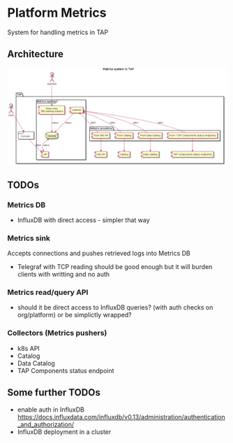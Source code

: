 # Platform Metrics

System for handling metrics in TAP

## Architecture

![](docs/arch.png)

## TODOs

### Metrics DB

* InfluxDB with direct access - simpler that way

### Metrics sink

Accepts connections and pushes retrieved logs into Metrics DB

* Telegraf with TCP reading should be good enough but it will burden clients with writting and no auth

### Metrics read/query API

* should it be direct access to InfluxDB queries? (with auth checks on org/platform) or be simplictly wrapped?

### Collectors (Metrics pushers)

* k8s API
* Catalog
* Data Catalog
* TAP Components status endpoint


## Some further TODOs

* enable auth in InfluxDB https://docs.influxdata.com/influxdb/v0.13/administration/authentication_and_authorization/
* InfluxDB deployment in a cluster


